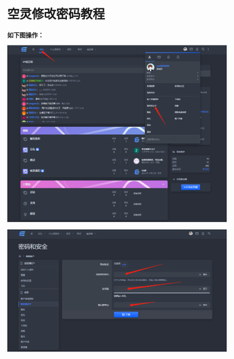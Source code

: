 # 空灵修改密码教程

**如下图操作：**

![](<../../.gitbook/assets/image (374).png>)

![](<../../.gitbook/assets/image (231).png>)
